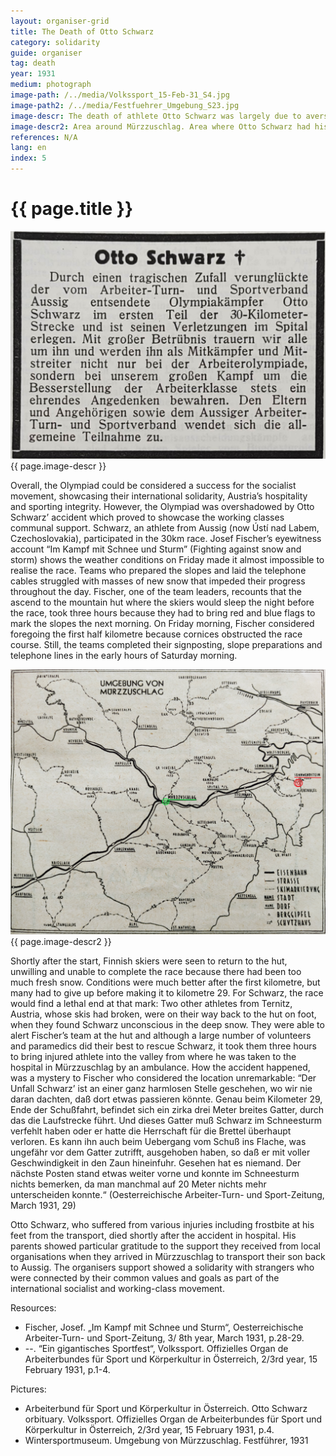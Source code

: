```yaml
---
layout: organiser-grid
title: The Death of Otto Schwarz
category: solidarity
guide: organiser
tag: death
year: 1931
medium: photograph
image-path: /../media/Volkssport_15-Feb-31_S4.jpg
image-path2: /../media/Festfuehrer_Umgebung_S23.jpg
image-descr: The death of athlete Otto Schwarz was largely due to averse weather conditions, but the community supported the deceased's parents
image-descr2: Area around Mürzzuschlag. Area where Otto Schwarz had his accident in red (Sonnwendstein), hospital area in Mürzzuschlag in green
references: N/A
lang: en
index: 5
---
```

<body>
    <div class="infotext">
        <h1  id="title">{{ page.title }}</h1>
        <div class="grid-item" id="exhibit-image"><img src="/../media/Volkssport_15-Feb-31_S4.jpg" class="img-fluid" alt="The death of athlete Otto Schwarz was largely due to averse weather conditions, but the community supported the deceased's parents">{{ page.image-descr }}</div>
        <p>Overall, the Olympiad could be considered a success for the socialist movement, showcasing their international solidarity, Austria’s hospitality and sporting integrity. However, the Olympiad was overshadowed by Otto Schwarz’ accident which proved to showcase the working classes communal support. Schwarz, an athlete from Aussig (now Ústí nad Labem, Czechoslovakia), participated in the 30km race. Josef Fischer’s eyewitness account “Im Kampf mit Schnee und Sturm” (Fighting against snow and storm) shows the weather conditions on Friday made it almost impossible to realise the race. Teams who prepared the slopes and laid the telephone cables struggled with masses of new snow that impeded their progress throughout the day. Fischer, one of the team leaders, recounts that the ascend to the mountain hut where the skiers would sleep the night before the race, took three hours because they had to bring red and blue flags to mark the slopes the next morning. On Friday morning, Fischer considered foregoing the first half kilometre because cornices obstructed the race course. Still, the teams completed their signposting, slope preparations and telephone lines in the early hours of Saturday morning.</p>
        <div class="grid-item" id="exhibit-image"><img src="/../media/Festfuehrer_Umgebung_S23.jpg" class="img-fluid" alt="Area around Mürzzuschlag, showing the location of the accident at Sonnwendstein and the hospital location in Mürzzuschlag">{{ page.image-descr2 }}</div>
        <p>Shortly after the start, Finnish skiers were seen to return to the hut, unwilling and unable to complete the race because there had been too much fresh snow.  Conditions were much better after the first kilometre, but many had to give up before making it to kilometre 29. For Schwarz, the race would find a lethal end at that mark: Two other athletes from Ternitz, Austria, whose skis had broken, were on their way back to the hut on foot, when they found Schwarz unconscious in the deep snow.  They were able to alert Fischer’s team at the hut and although a large number of volunteers and paramedics did their best to rescue Schwarz, it took them three hours to bring injured athlete into the valley from where he was taken to the hospital in Mürzzuschlag by an ambulance. How the accident happened, was a mystery to Fischer who considered the location unremarkable: “Der Unfall Schwarz’ ist an einer ganz harmlosen Stelle geschehen, wo wir nie daran dachten, daß dort etwas passieren könnte. Genau beim Kilometer 29, Ende der Schußfahrt, befindet sich ein zirka drei Meter breites Gatter, durch das die Laufstrecke führt. Und dieses Gatter muß Schwarz im Schneesturm verfehlt haben oder er hatte die Herrschaft für die Brettel überhaupt verloren. Es kann ihn auch beim Uebergang vom Schuß ins Flache, was ungefähr vor dem Gatter zutrifft, ausgehoben haben, so daß er mit voller Geschwindigkeit in den Zaun hineinfuhr. Gesehen hat es niemand. Der nächste Posten stand etwas weiter vorne und konnte im Schneesturm nichts bemerken, da man manchmal auf 20 Meter nichts mehr unterscheiden konnte.“ (Oesterreichische Arbeiter-Turn- und Sport-Zeitung, March 1931, 29)</p>
        <p>Otto Schwarz, who suffered from various injuries including frostbite at his feet from the transport, died shortly after the accident in hospital. His parents showed particular gratitude to the support they received from local organisations when they arrived in Mürzzuschlag to transport their son back to Aussig. The organisers support showed a solidarity with strangers who were connected by their common values and goals as part of the international socialist and working-class movement.</p>
        <div class="resources">
            <div class="resource-title">Resources:</div>
                <ul>
                    <li>Fischer, Josef. „Im Kampf mit Schnee und Sturm“, Oesterreichische Arbeiter-Turn- und Sport-Zeitung, 3/ 8th year, March 1931, p.28-29.</li>
                    <li>--. “Ein gigantisches Sportfest“, Volkssport. Offizielles Organ de Arbeiterbundes für Sport und Körperkultur in Österreich, 2/3rd year, 15 February 1931, p.1-4.</li>
                </ul>
            <div class="resource-title">Pictures:</div>
                <ul>
                    <li>Arbeiterbund für Sport und Körperkultur in Österreich. Otto Schwarz orbituary. Volkssport. Offizielles Organ de Arbeiterbundes für Sport und Körperkultur in Österreich, 2/3rd year, 15 February 1931, p.4.</li>
                    <li>Wintersportmuseum. Umgebung von Mürzzuschlag. Festführer, 1931</li>
                </ul>
        </div>
    </div>
</body>

